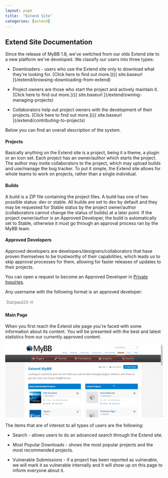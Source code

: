 ```yaml
---
layout: page
title:  "Extend Site"
categories: [extend]
---
```


## Extend Site Documentation

Since the release of MyBB 1.8, we've switched from our olds Extend site to a new platform we've developed.
We classify our users into three types:

* Downloaders - users who use the Extend site only to download what they're looking for. [Click here to find out more.]({{ site.baseurl }}/extend/browsing-downloading-from-extend)

* Project owners are those who start the project and actively maintain it. [Click here to find out more.]({{ site.baseurl }}/extend/owning-managing-projects)

* Collaborators help out project owners with the development of their projects. [Click here to find out more.]({{ site.baseurl }}/extend/contributing-to-projects)

Below you can find an overall description of the system.

#### Projects
Basically anything on the Extend site is a project, being it a theme, a plugin or an icon set. Each project has an owner/author which starts the project.
The author may invite collaborators to the project, which may upload builds and use/manage the bug tracker. To put it simple, the Extend site allows for whole teams to work on projects, rather than a single individual.

#### Builds
A build is a ZIP file containing the project files. A build has one of two possible status: dev or stable.
All builds are set to dev by default and they may be requested for Stable status by the project owner/author (collaborators cannot change the status of builds) at a later point. If the project owner/author is an Approved Developer, the build is automatically set to Stable, otherwise it must go through an approval process ran by the MyBB team.

#### Approved Developers
Approved developers are developers/designers/collaborators that have proven themselves to be trustworthy of their capabilities, which leads us to skip approval processes for them, allowing for faster releases of updates to their projects.

You can open a request to become an Approved Developer in [Private Inquiries](https://community.mybb.com/forum-135.html).

Any username with the following format is an approved developer:

[![Approved Developer](/assets/images/mods/approved_developer.png)](/assets/images/mods/approved_developer.png)

#### Main Page
When you first reach the Extend site page you're faced with some information about its content. You will be presented with the best and latest statistics from our currently approved content.

[![Menu and Search](/assets/images/mods/index1.png)](/assets/images/mods/index1.png)

The items that are of interest to all types of users are the following:

* Search - allows users to do an advanced search through the Extend site.

* Most Popular Downloads - shows the most popular projects and the most recommended projects.

* Vulnerable Submissions - if a project has been reported as vulnerable, we will mark it as vulnerable internally and it will show up on this page to inform everyone about it.
